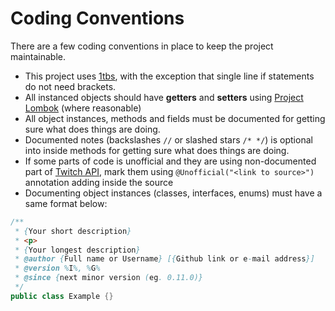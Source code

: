 # Coding Conventions

There are a few coding conventions in place to keep the project maintainable.

* This project uses [1tbs](https://en.wikipedia.org/wiki/Indentation_style#1TBS), with the exception that single 
line if statements do not need brackets.
* All instanced objects should have **getters** and **setters** using [Project Lombok](https://projectlombok.org/) (where reasonable)
* All object instances, methods and fields must be documented for getting sure what does things are doing.
* Documented notes (backslashes `//` or slashed stars `/* */`) is optional into inside methods for getting sure what does things are doing.
* If some parts of code is unofficial and they are using non-documented part of [Twitch API](https://dev.twitch.tv/docs), mark them using `@Unofficial("<link to source>")` annotation adding inside the source
* Documenting object instances (classes, interfaces, enums) must have a same format below:
```java
/**
 * {Your short description}
 * <p>
 * {Your longest description}
 * @author {Full name or Username} [{Github link or e-mail address}]
 * @version %I%, %G%
 * @since {next minor version (eg. 0.11.0)}
 */
public class Example {}
```
